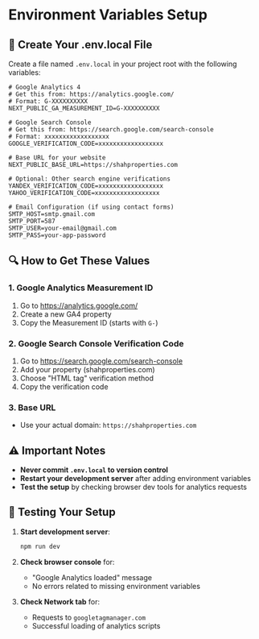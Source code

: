 # Environment Variables Setup

## 📝 **Create Your .env.local File**

Create a file named `.env.local` in your project root with the following variables:

```env
# Google Analytics 4
# Get this from: https://analytics.google.com/
# Format: G-XXXXXXXXXX
NEXT_PUBLIC_GA_MEASUREMENT_ID=G-XXXXXXXXXX

# Google Search Console
# Get this from: https://search.google.com/search-console
# Format: xxxxxxxxxxxxxxxxxx
GOOGLE_VERIFICATION_CODE=xxxxxxxxxxxxxxxxxx

# Base URL for your website
NEXT_PUBLIC_BASE_URL=https://shahproperties.com

# Optional: Other search engine verifications
YANDEX_VERIFICATION_CODE=xxxxxxxxxxxxxxxxxx
YAHOO_VERIFICATION_CODE=xxxxxxxxxxxxxxxxxx

# Email Configuration (if using contact forms)
SMTP_HOST=smtp.gmail.com
SMTP_PORT=587
SMTP_USER=your-email@gmail.com
SMTP_PASS=your-app-password
```

## 🔍 **How to Get These Values**

### **1. Google Analytics Measurement ID**

1. Go to https://analytics.google.com/
2. Create a new GA4 property
3. Copy the Measurement ID (starts with `G-`)

### **2. Google Search Console Verification Code**

1. Go to https://search.google.com/search-console
2. Add your property (shahproperties.com)
3. Choose "HTML tag" verification method
4. Copy the verification code

### **3. Base URL**

- Use your actual domain: `https://shahproperties.com`

## ⚠️ **Important Notes**

- **Never commit `.env.local` to version control**
- **Restart your development server** after adding environment variables
- **Test the setup** by checking browser dev tools for analytics requests

## 🧪 **Testing Your Setup**

1. **Start development server**:

   ```bash
   npm run dev
   ```

2. **Check browser console** for:

   - "Google Analytics loaded" message
   - No errors related to missing environment variables

3. **Check Network tab** for:
   - Requests to `googletagmanager.com`
   - Successful loading of analytics scripts
